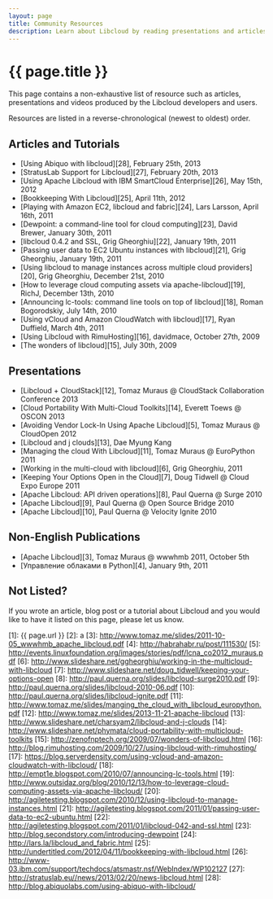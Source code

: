 ```yaml
---
layout: page
title: Community Resources
description: Learn about Libcloud by reading presentations and articles written by other Libcloud users and developers.
---
```


# {{ page.title }}

This page contains a non-exhaustive list of resource such as articles,
presentations and videos produced by the Libcloud developers and users.

Resources are listed in a reverse-chronological (newest to oldest) order.

## Articles and Tutorials

* [Using Abiquo with libcloud][28], February 25th, 2013
* [StratusLab Support for Libcloud][27], February 20th, 2013
* [Using Apache Libcloud with IBM SmartCloud Enterprise][26], May 15th, 2012
* [Bookkeeping With Libcloud][25], April 11th, 2012
* [Playing with Amazon EC2, libcloud and fabric][24], Lars Larsson, April
  16th, 2011
* [Dewpoint: a command-line tool for cloud computing][23], David Brewer,
  January 30th, 2011
* [libcloud 0.4.2 and SSL, Grig Gheorghiu][22], January 19th, 2011
* [Passing user data to EC2 Ubuntu instances with libcloud][21], Grig
  Gheorghiu, January 19th, 2011
* [Using libcloud to manage instances across multiple cloud providers][20],
  Grig Gheorghiu, December 21st, 2010
* [How to leverage cloud computing assets via apache-libcloud][19], RichJ,
  December 13th, 2010
* [Announcing lc-tools: command line tools on top of libcloud][18], Roman
  Bogorodskiy, July 14th, 2010
* [Using vCloud and Amazon CloudWatch with libcloud][17], Ryan Duffield, March
  4th, 2011
* [Using Libcloud with RimuHosting][16], davidmace, October 27th, 2009
* [The wonders of libcloud][15], July 30th, 2009

## Presentations

* [Libcloud + CloudStack][12], Tomaz Muraus @ CloudStack Collaboration Conference 2013
* [Cloud Portability With Multi-Cloud Toolkits][14], Everett Toews @ OSCON 2013
* [Avoiding Vendor Lock-In Using Apache Libcloud][5], Tomaz Muraus @ CloudOpen 2012
* [Libcloud and j clouds][13], Dae Myung Kang
* [Managing the cloud With Libcloud][11], Tomaz Muraus @ EuroPython 2011
* [Working in the multi-cloud with libcloud][6], Grig Gheorghiu, 2011
* [Keeping Your Options Open in the Cloud][7], Doug Tidwell @ Cloud Expo Europe 2011
* [Apache Libcloud: API driven operations][8], Paul Querna @ Surge 2010
* [Apache Libcloud][9], Paul Querna @ Open Source Bridge 2010
* [Apache Libcloud][10], Paul Querna @ Velocity Ignite 2010

## Non-English Publications

* [Apache Libcloud][3], Tomaz Muraus @ wwwhmb 2011, October 5th
* [Управление облаками в Python][4], January 9th, 2011

## Not Listed?

If you wrote an article, blog post or a tutorial about Libcloud and you
would like to have it listed on this page, please let us know.

[1]: {{ page.url }}
[2]: a
[3]: http://www.tomaz.me/slides/2011-10-05_wwwhmb_apache_libcloud.pdf
[4]: http://habrahabr.ru/post/111530/
[5]: http://events.linuxfoundation.org/images/stories/pdf/lcna_co2012_muraus.pdf
[6]: http://www.slideshare.net/ggheorghiu/working-in-the-multicloud-with-libcloud
[7]: http://www.slideshare.net/doug_tidwell/keeping-your-options-open
[8]: http://paul.querna.org/slides/libcloud-surge2010.pdf
[9]: http://paul.querna.org/slides/libcloud-2010-06.pdf
[10]: http://paul.querna.org/slides/libcloud-ignite.pdf
[11]: http://www.tomaz.me/slides/manging_the_cloud_with_libcloud_europython.pdf
[12]: http://www.tomaz.me/slides/2013-11-21-apache-libcloud
[13]: http://www.slideshare.net/charsyam2/libcloud-and-j-clouds
[14]: http://www.slideshare.net/phymata/cloud-portability-with-multicloud-toolkits
[15]: http://zenofnptech.org/2009/07/wonders-of-libcloud.html
[16]: http://blog.rimuhosting.com/2009/10/27/using-libcloud-with-rimuhosting/
[17]: https://blog.serverdensity.com/using-vcloud-and-amazon-cloudwatch-with-libcloud/
[18]: http://empt1e.blogspot.com/2010/07/announcing-lc-tools.html
[19]: http://www.outsidaz.org/blog/2010/12/13/how-to-leverage-cloud-computing-assets-via-apache-libcloud/
[20]: http://agiletesting.blogspot.com/2010/12/using-libcloud-to-manage-instances.html
[21]: http://agiletesting.blogspot.com/2011/01/passing-user-data-to-ec2-ubuntu.html
[22]: http://agiletesting.blogspot.com/2011/01/libcloud-042-and-ssl.html
[23]: http://blog.secondstory.com/introducing-dewpoint
[24]: http://lars.la/libcloud_and_fabric.html
[25]: http://undertitled.com/2012/04/11/bookkeeping-with-libcloud.html
[26]: http://www-03.ibm.com/support/techdocs/atsmastr.nsf/WebIndex/WP102127
[27]: http://stratuslab.eu//news/2013/02/20/news-libcloud.html
[28]: http://blog.abiquolabs.com/using-abiquo-with-libcloud/
